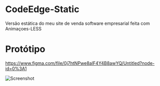# CodeEdge-Static
Versão estática do meu site de venda software empresarial feita com Animaçoes-LESS

# Protótipo
https://www.figma.com/file/0j7htNPwe8alF4Y4B8awYQ/Untitled?node-id=0%3A1


![Screenshot](https://i.postimg.cc/cCc59vrd/Site2.png)
